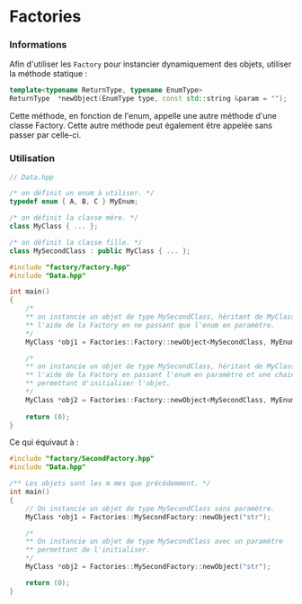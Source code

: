 Factories
========

### Informations

Afin d'utiliser les `Factory` pour instancier dynamiquement des objets, utiliser la méthode statique :
```c++
template<typename ReturnType, typename EnumType>
ReturnType	*newObject(EnumType type, const std::string &param = "");
```

Cette méthode, en fonction de l'enum, appelle une autre méthode d'une classe Factory. Cette autre méthode peut également être appelée sans passer par celle-ci.

### Utilisation

```c++
// Data.hpp

/* on définit un enum à utiliser. */
typedef enum { A, B, C } MyEnum;

/* on définit la classe mère. */
class MyClass { ... };

/* on définit la classe fille. */
class MySecondClass : public MyClass { ... };
```

```c++
#include "factory/Factory.hpp"
#include "Data.hpp"

int main()
{
	/*
    ** on instancie un objet de type MySecondClass, héritant de MyClass à
	** l'aide de la Factory en ne passant que l'enum en paramètre.
    */
	MyClass *obj1 = Factories::Factory::newObject<MySecondClass, MyEnum>(B);

	/*
    ** on instancie un objet de type MySecondClass, héritant de MyClass à
	** l'aide de la Factory en passant l'enum en paramètre et une chaine
	** permettant d'initialiser l'objet.
    */
	MyClass *obj2 = Factories::Factory::newObject<MySecondClass, MyEnum>(B, "str");
	
	return (0);
}

```
Ce qui équivaut à :
```c++
#include "factory/SecondFactory.hpp"
#include "Data.hpp"

/** Les objets sont les m mes que précédemment. */
int main()
{
	// On instancie un objet de type MySecondClass sans paramètre.
	MyClass *obj1 = Factories::MySecondFactory::newObject("str");

	/*
    ** On instancie un objet de type MySecondClass avec un paramètre
	** permettant de l'initialiser.
    */
    MyClass *obj2 = Factories::MySecondFactory::newObject("str");

	return (0);
}
```
